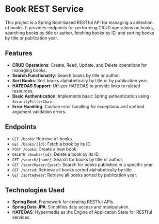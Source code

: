 # Book REST Service

This project is a Spring Boot-based RESTful API for managing a collection of books. It provides endpoints for performing CRUD operations on books, searching books by title or author, fetching books by ID, and sorting books by title or publication year.

## Features

- **CRUD Operations**: Create, Read, Update, and Delete operations for managing books.
- **Search Functionality**: Search books by title or author.
- **Sort Books**: Sort books alphabetically by title or by publication year.
- **HATEOAS Support**: Utilizes HATEOAS to provide links to related resources.
- **Basic Authentication**: Implements basic Spring authentication using `SecurityFilterChain`.
- **Error Handling**: Custom error handling for exceptions and method argument validation errors.

## Endpoints

- `GET /books`: Retrieve all books.
- `GET /books/{id}`: Fetch a book by its ID.
- `POST /books`: Create a new book.
- `DELETE /books/{id}`: Delete a book by its ID.
- `GET /search/{name}`: Search for books by title or author.
- `GET /searchyear/{year}`: Search for books published in a specific year.
- `GET /sorted`: Retrieve all books sorted alphabetically by title.
- `GET /sortedyear`: Retrieve all books sorted by publication year.

## Technologies Used

- **Spring Boot**: Framework for creating RESTful APIs.
- **Spring Data JPA**: Simplifies data access and manipulation.
- **HATEOAS**: Hypermedia as the Engine of Application State for RESTful services.
